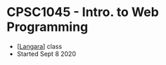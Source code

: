 # CPSC1045 - Intro. to Web Programming

- [[Langara]] class
- Started Sept 8 2020

[//begin]: # "Autogenerated link references for markdown compatibility"
[Langara]: langara "Langara"
[//end]: # "Autogenerated link references"
